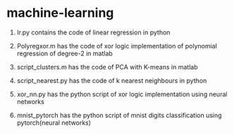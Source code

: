 # machine-learning  
1. lr.py contains the code of linear regression in python  

2. Polyregxor.m has the code of xor logic implementation of polynomial regression of degree-2 in matlab  

3. script_clusters.m has the code of PCA with K-means in matlab  

4. script_nearest.py has the code of k nearest neighbours in python  
  
5. xor_nn.py has the python script of xor logic implementation using neural networks  

6. mnist_pytorch has the python script of mnist digits classification using pytorch(neural networks)
